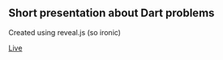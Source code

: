 ## Short presentation about Dart problems
Created using reveal.js (so ironic)

[Live](https://bunopus.github.io/presentation-dart-5-minutes/)